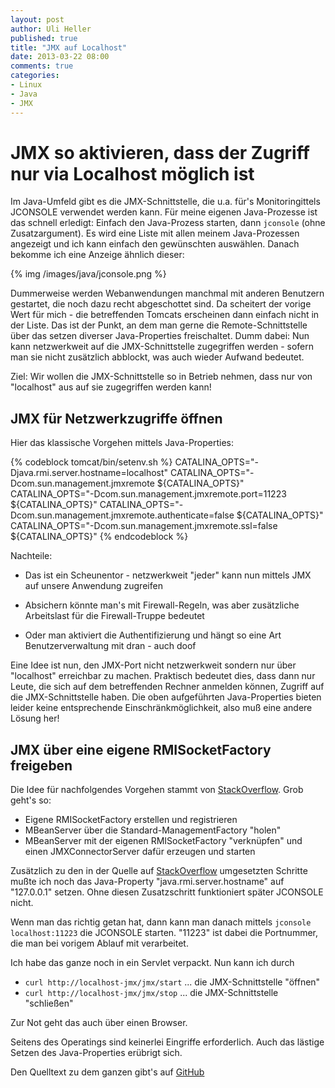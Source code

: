 ```yaml
---
layout: post
author: Uli Heller
published: true
title: "JMX auf Localhost"
date: 2013-03-22 08:00
comments: true
categories:
- Linux
- Java
- JMX
---
```


JMX so aktivieren, dass der Zugriff nur via Localhost möglich ist
=================================================================

Im Java-Umfeld gibt es die JMX-Schnittstelle, die u.a. für's Monitoringittels JCONSOLE verwendet werden kann. Für meine eigenen Java-Prozesse ist das schnell erledigt: Einfach den Java-Prozess starten, dann `jconsole` (ohne Zusatzargument). Es wird eine Liste mit allen meinem Java-Prozessen angezeigt und ich kann einfach den gewünschten auswählen. Danach bekomme ich eine Anzeige ähnlich dieser:

{% img /images/java/jconsole.png %}

Dummerweise werden Webanwendungen manchmal mit anderen Benutzern gestartet, die noch dazu recht abgeschottet sind. Da scheitert der vorige Wert für mich - die betreffenden Tomcats erscheinen dann einfach nicht in der Liste. Das ist der Punkt, an dem man gerne die Remote-Schnittstelle über das setzen diverser Java-Properties freischaltet. Dumm dabei: Nun kann netzwerkweit auf die JMX-Schnittstelle zugegriffen werden - sofern man sie nicht zusätzlich abblockt, was auch wieder Aufwand bedeutet.

Ziel: Wir wollen die JMX-Schnittstelle so in Betrieb nehmen, dass nur von "localhost" aus auf sie zugegriffen werden kann!

<!-- more -->

JMX für Netzwerkzugriffe öffnen
-------------------------------

Hier das klassische Vorgehen mittels Java-Properties:

{% codeblock tomcat/bin/setenv.sh %}
CATALINA_OPTS="-Djava.rmi.server.hostname=localhost"
CATALINA_OPTS="-Dcom.sun.management.jmxremote ${CATALINA_OPTS}"
CATALINA_OPTS="-Dcom.sun.management.jmxremote.port=11223 ${CATALINA_OPTS}"
CATALINA_OPTS="-Dcom.sun.management.jmxremote.authenticate=false ${CATALINA_OPTS}"
CATALINA_OPTS="-Dcom.sun.management.jmxremote.ssl=false ${CATALINA_OPTS}"
{% endcodeblock %}

Nachteile:

* Das ist ein Scheunentor - netzwerkweit "jeder" kann nun mittels JMX auf unsere Anwendung zugreifen

* Absichern könnte man's mit Firewall-Regeln, was aber zusätzliche Arbeitslast für die Firewall-Truppe bedeutet

* Oder man aktiviert die Authentifizierung und hängt so eine Art Benutzerverwaltung mit dran - auch doof

Eine Idee ist nun, den JMX-Port nicht netzwerkweit sondern nur über "localhost" erreichbar zu machen. Praktisch bedeutet dies, dass dann nur Leute, die sich auf dem betreffenden Rechner anmelden können, Zugriff auf die JMX-Schnittstelle haben. Die oben aufgeführten Java-Properties bieten leider keine entsprechende Einschränkmöglichkeit, also muß eine andere Lösung her!

JMX über eine eigene RMISocketFactory freigeben
-----------------------------------------------

Die Idee für nachfolgendes Vorgehen stammt von [StackOverflow](http://stackoverflow.com/questions/347056/restricting-jmx-to-localhost). Grob geht's so:

* Eigene RMISocketFactory erstellen und registrieren
* MBeanServer über die Standard-ManagementFactory "holen"
* MBeanServer mit der eigenen RMISocketFactory "verknüpfen" und einen JMXConnectorServer dafür erzeugen und starten

Zusätzlich zu den in der Quelle auf [StackOverflow](http://stackoverflow.com/questions/347056/restricting-jmx-to-localhost) umgesetzten Schritte mußte ich noch das Java-Property "java.rmi.server.hostname" auf "127.0.0.1" setzen. Ohne diesen Zusatzschritt funktioniert später JCONSOLE nicht.

Wenn man das richtig getan hat, dann kann man danach mittels `jconsole localhost:11223` die JCONSOLE starten. "11223" ist dabei die Portnummer, die man bei vorigem Ablauf mit verarbeitet.

Ich habe das ganze noch in ein Servlet verpackt. Nun kann ich durch

* `curl http://localhost-jmx/jmx/start` ... die JMX-Schnittstelle "öffnen"
* `curl http://localhost-jmx/jmx/stop` ... die JMX-Schnittstelle "schließen"

Zur Not geht das auch über einen Browser.

Seitens des Operatings sind keinerlei Eingriffe erforderlich. Auch das lästige Setzen des Java-Properties erübrigt sich.

Den Quelltext zu dem ganzen gibt's auf [GitHub](https://github.com/uli-heller/uli-java-prototypes/tree/master/localhost-jmx)
